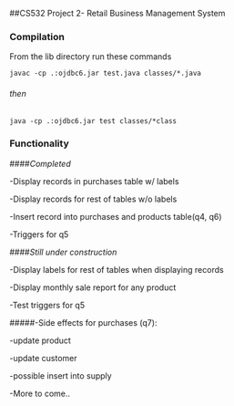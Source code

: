 ##CS532 Project 2- Retail Business Management System

### Compilation
From the lib directory run these commands

    javac -cp .:ojdbc6.jar test.java classes/*.java
###### then

    java -cp .:ojdbc6.jar test classes/*class

### Functionality
####*Completed*

-Display records in purchases table w/ labels

-Display records for rest of tables w/o labels

-Insert record into purchases and products table(q4, q6)

-Triggers for q5

####*Still under construction*

-Display labels for rest of tables when displaying records

-Display monthly sale report for any product

-Test triggers for q5

#####-Side effects for purchases (q7):

-update product

-update customer

-possible insert into supply


-More to come..







